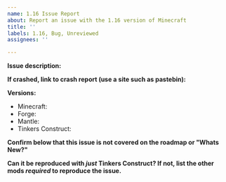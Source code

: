 ```yaml
---
name: 1.16 Issue Report
about: Report an issue with the 1.16 version of Minecraft
title: ''
labels: 1.16, Bug, Unreviewed
assignees: ''

---
```


**Issue description:**

**If crashed, link to crash report (use a site such as pastebin):**

**Versions:**
* Minecraft:
* Forge: 
* Mantle: 
* Tinkers Construct: 

**Confirm below that this issue is not covered on the roadmap or "Whats New?"**

**Can it be reproduced with *just* Tinkers Construct? If not, list the other mods *required* to reproduce the issue.**
